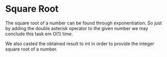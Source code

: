 # Square Root

The square root of a number can be found through exponentiation. So just by adding the double asterisk operator to the given number we may conclude this task em O(1) time.

We also casted the obtained result to int in order to provide the integer square root of a number.
